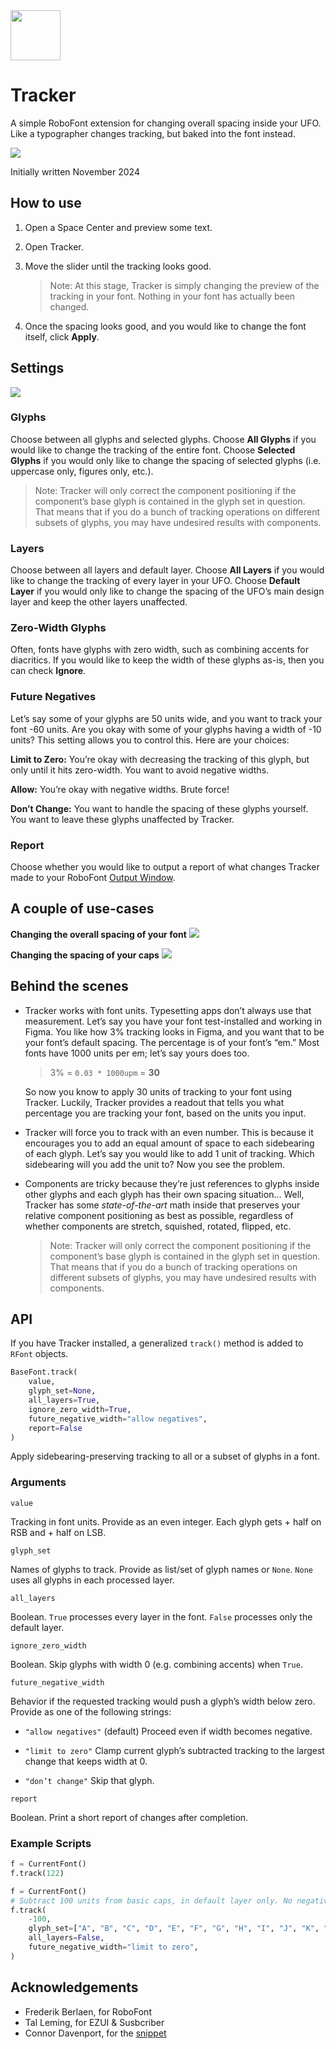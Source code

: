 <img src="source/resources/mechanic_icon.png"  width="80">

# Tracker
A simple RoboFont extension for changing overall spacing inside your UFO. Like a typographer changes tracking, but baked into the font instead.

![](source/resources/ui-main.png)

Initially written November 2024

## How to use

1. Open a Space Center and preview some text.
2. Open Tracker.
3. Move the slider until the tracking looks good.

	> Note: At this stage, Tracker is simply changing the preview of the tracking in your font. Nothing in your font has actually been changed.

4. Once the spacing looks good, and you would like to change the font itself, click **Apply**. 

## Settings

![](source/resources/ui-settings.png)

### Glyphs

Choose between all glyphs and selected glyphs. Choose **All Glyphs** if you would like to change the tracking of the entire font. Choose **Selected Glyphs** if you would only like to change the spacing of selected glyphs (i.e. uppercase only, figures only, etc.).

> Note: Tracker will only correct the component positioning if the component’s base glyph is contained in the glyph set in question. That means that if you do a bunch of tracking operations on different subsets of glyphs, you may have undesired results with components.

### Layers

Choose between all layers and default layer. Choose **All Layers** if you would like to change the tracking of every layer in your UFO. Choose **Default Layer** if you would only like to change the spacing of the UFO’s main design layer and keep the other layers unaffected.

### Zero-Width Glyphs

Often, fonts have glyphs with zero width, such as combining accents for diacritics. If you would like to keep the width of these glyphs as-is, then you can check **Ignore**.

### Future Negatives

Let’s say some of your glyphs are 50 units wide, and you want to track your font -60 units. Are you okay with some of your glyphs having a width of -10 units? This setting allows you to control this. Here are your choices:

**Limit to Zero:** You’re okay with decreasing the tracking of this glyph, but only until it hits zero-width. You want to avoid negative widths.

**Allow:** You’re okay with negative widths. Brute force!

**Don’t Change:** You want to handle the spacing of these glyphs yourself. You want to leave these glyphs unaffected by Tracker.

### Report

Choose whether you would like to output a report of what changes Tracker made to your RoboFont [Output Window](https://robofont.com/documentation/reference/workspace/output-window/).

## A couple of use-cases

**Changing the overall spacing of your font**
![](source/resources/use_case-overall.gif)

**Changing the spacing of your caps**
![](source/resources/use_case-caps.gif)



## Behind the scenes

- Tracker works with font units. Typesetting apps don’t always use that measurement. Let’s say you have your font test-installed and working in Figma. You like how 3% tracking looks in Figma, and you want that to be your font’s default spacing. The percentage is of your font’s “em.” Most fonts have 1000 units per em; let’s say yours does too. 

	> 3% = `0.03 * 1000upm` = **30**
	
	So now you know to apply 30 units of tracking to your font using Tracker. Luckily, Tracker provides a readout that tells you what percentage you are tracking your font, based on the units you input.

- Tracker will force you to track with an even number. This is because it encourages you to add an equal amount of space to each sidebearing of each glyph. Let’s say you would like to add 1 unit of tracking. Which sidebearing will you add the unit to? Now you see the problem.
- Components are tricky because they’re just references to glyphs inside other glyphs and each glyph has their own spacing situation... Well, Tracker has some *state-of-the-art* math inside that preserves your relative component positioning as best as possible, regardless of whether components are stretch, squished, rotated, flipped, etc. 

	> Note: Tracker will only correct the component positioning if the component’s base glyph is contained in the glyph set in question. That means that if you do a bunch of tracking operations on different subsets of glyphs, you may have undesired results with components.
 
## API

If you have Tracker installed, a generalized `track()` method is added to `RFont` objects.

```python
BaseFont.track(
	value,
	glyph_set=None,
	all_layers=True,
	ignore_zero_width=True,
	future_negative_width="allow negatives",
	report=False
)
```
Apply sidebearing-preserving tracking to all or a subset of glyphs in a font.

### Arguments

`value`

Tracking in font units. Provide as an even integer. Each glyph gets + half on RSB and + half on LSB.

`glyph_set`

Names of glyphs to track. Provide as list/set of glyph names or `None`. `None` uses all glyphs in each processed layer.

`all_layers`

Boolean. `True` processes every layer in the font. `False` processes only the default layer.

`ignore_zero_width`

Boolean. Skip glyphs with width 0 (e.g. combining accents) when `True`.

`future_negative_width`

Behavior if the requested tracking would push a glyph’s width below zero. Provide as one of the following strings:

- `"allow negatives"` (default) Proceed even if width becomes negative.

- `"limit to zero"` Clamp current glyph’s subtracted tracking to the largest change that keeps width at 0.

- `"don’t change"` Skip that glyph.

`report`

Boolean. Print a short report of changes after completion.

### Example Scripts

```python
f = CurrentFont()
f.track(122)
```

```python
f = CurrentFont()
# Subtract 100 units from basic caps, in default layer only. No negative widths.
f.track(
    -100, 
    glyph_set=["A", "B", "C", "D", "E", "F", "G", "H", "I", "J", "K", "L", "M", "N", "O", "P", "Q", "R", "S", "T", "U", "V", "W", "X", "Y", "Z"],
	all_layers=False,
	future_negative_width="limit to zero",
)
```


## Acknowledgements

- Frederik Berlaen, for RoboFont
- Tal Leming, for EZUI & Susbcriber
- Connor Davenport, for the [snippet](https://github.com/ryanbugden/Tracker/issues/3#issuecomment-3408261462)
